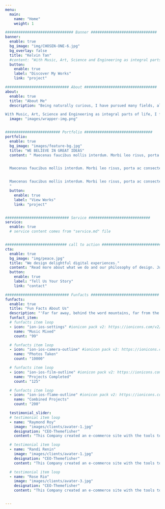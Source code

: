 ```yaml
---
menu:
  main:
    name: "Home"
    weight: 1

############################### Banner ##############################
banner:
  enable: true
  bg_image: "img/CHOSEN-ONE-6.jpg"
  bg_overlay: false
  title: "Kelvin Tan"
  #content: "With Music, Art, Science and Engineering as integral parts of life,<br> I find myself extremely fortunate to have been trained in these disciplines,<br> and am all the more eager to delve deeper"
  button:
    enable: true
    label: "Discover My Works"
    link: "project"

############################# About #################################
about:
  enable: true
  title: "About Me"
  description: "Being naturally curious, I have pursued many fields, all of which have guided me till this day. Music has been my constant companion while Education has emerged as my passion. Audio Engineering has given me the tools, skills, and mindset to solve problems and create. Other mediums such as Videography and Photography have given me a platform to break down, express, and share complex thoughts, ideas, and emotions. <br> <br>

With Music, Art, Science and Engineering as integral parts of life, I find myself extremely fortunate to have been trained in these disciplines, and am all the more eager to delve deeper."
  image: "images/wrapper-img.png"


######################### Portfolio ###############################
portfolio:
  enable: true
  bg_image: "images/feature-bg.jpg"
  title: "WE BELIEVE IN GREAT IDEAS"
  content: " Maecenas faucibus mollis interdum. Morbi leo risus, porta ac consectetur ac, vestibulum at eros. Fusce dapibus, tellus ac cursus commodo, tortor mauris condimentum nibh, ut fermentum massa justo sit amet risus.


  Maecenas faucibus mollis interdum. Morbi leo risus, porta ac consectetur ac, vestibulum at eros. Fusce dapibus, tellus ac cursus commodo, tortor mauris condimentum nibh, ut fermentum massa justo sit amet risus.


  Maecenas faucibus mollis interdum. Morbi leo risus, porta ac consectetur ac, vestibulum at eros. Fusce dapibus, tellus ac cursus commodo, tortor mauris condimentum nibh, ut fermentum massa justo sit amet risus.
  "
  button:
    enable: true
    label: "View Works"
    link: "project"


############################# Service ############################
service:
  enable: true
  # service content comes from "service.md" file


############################ call to action ###########################
cta:
  enable: true
  bg_image: "img/peace.jpg"
  title: "We design delightful digital experiences."
  content: "Read more about what we do and our philosophy of design. Judge for yourself The work and results <br> we’ve achieved for other clients, and meet our highly experienced Team who just love to design."
  button:
    enable: true
    label: "Tell Us Your Story"
    link: "contact"

############################# Funfacts ###############################
funfacts:
  enable: true
  title: "Fun Facts About Us"
  description: "'Far far away, behind the word mountains, far from the countries Vokalia and Consonantia, <br> there live the blind texts. Separated they live in Bookmarksgrove right at the coast of the Semantics'"
  funfact_item:
  # funfacts item loop
  - icon: "ion-ios-settings" #ionicon pack v2: https://ionicons.com/v2/
    name: "Music Mixed"
    count: "99"

  # funfacts item loop
  - icon: "ion-ios-camera-outline" #ionicon pack v2: https://ionicons.com/v2/
    name: "Photos Taken"
    count: "10000"

  # funfacts item loop
  - icon: "ion-ios-film-outline" #ionicon pack v2: https://ionicons.com/v2/
    name: "Projects Completed"
    count: "125"

  # funfacts item loop
  - icon: "ion-ios-flame-outline" #ionicon pack v2: https://ionicons.com/v2/
    name: "Combined Projects"
    count: "200"

  testimonial_slider:
  # testimonial item loop
  - name: "Raymond Roy"
    image: "images/clients/avater-1.jpg"
    designation: "CEO-Themefisher"
    content: "This Company created an e-commerce site with the tools to make our business a success, with innovative ideas we feel that our site has unique elements that make us stand out from the crowd."

  # testimonial item loop
  - name: "Randi Renin"
    image: "images/clients/avater-1.jpg"
    designation: "CEO-Themefisher"
    content: "This Company created an e-commerce site with the tools to make our business a success, with innovative ideas we feel that our site has unique elements that make us stand out from the crowd."

  # testimonial item loop
  - name: "Rose Rio"
    image: "images/clients/avater-3.jpg"
    designation: "CEO-Themefisher"
    content: "This Company created an e-commerce site with the tools to make our business a success, with innovative ideas we feel that our site has unique elements that make us stand out from the crowd."


---
```


